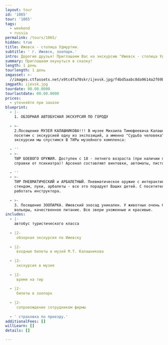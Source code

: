```yaml
---
layout: tour
id: '1065'
tour: '1065'
tags:
  - weekend
  - russia
permalink: /tours/1065/
hidden: true
title: Ижевск - столица Удмуртии.
subtitle: ' г. Ижевск, зоопарк.'
intro: Дорогие друзья! Приглашаем Вас на экскурсию "Ижевск - столица Удмуртии".
summary: Приглашаем окунуться в сказку!
length: 1 день
tourlength: 1 день
imgasset: >-
  //images.ctfassets.net/x9tc47a70skr/ijevsk.jpg/f4bd5aabc8da9614a2f69b15b5fa66f4/ijevsk.jpg
imgpath: ijevsk.jpg
tourdate: 00.00.0000
tourlastdate: 00.00.0000
prices:
  - уточняйте при заказе
blueprint:
  - |-
    1. ОБЗОРНАЯ АВТОБУСНАЯ ЭКСКУРСИЯ ПО ГОРОДУ
     
  - >-
    2.Посещение МУЗЕЯ КАЛАШНИКОВА!!! В музее Михаила Тимофеевича Калашникова мы
    посетим с экскурсией одну из экспозиций, а именно "Судьба человека". После
    экскурсии мы спустимся В ТИРы музейного комплекса:
     
  - ''
  - >-
    ТИР БОЕВОГО ОРУЖИЯ. Доступен с 18 - летнего возраста (при наличии паспорта и
    справки от психиатра)! Арсенал составляют винтовки, автоматы, пистолеты.
     
  - ''
  - >-
    ТИР ПНЕВМАТИЧЕСКИЙ и АРБАЛЕТНЫЙ. Пневматическое оружие с интерактивным
    стендом, луки, арбалеты - все это порадует Ваших детей. С посетителями будут
    работать инструктора.
     
  - >-
    3. Посещение ЗООПАРКА. Ижевский зоосад уникален. У животных очень большие
    вольеры, качественное питание. Все звери ухоженные и красивые.
includes:
  - |-
    автобус туристического класса
     
  - |2-
     обзорная экскурсия по Ижевску
     
  - |2-
     входные билеты в музей М.Т. Калашникова
     
  - |2-
     экскурсия в музее
     
  - |2-
     время на тир
     
  - |2-
     билеты в зоопарк
     
  - |2-
     сопровождение сотрудником фирмы
     
  - ' страховка по проезду.'
additionalFees: []
willLearn: []
details: []

---
```

